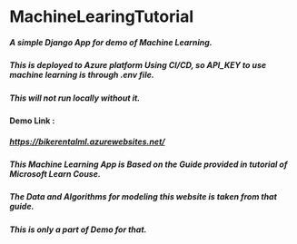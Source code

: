 # MachineLearingTutorial

##### A simple Django App for demo of Machine Learning.
##### This is deployed to Azure platform Using CI/CD, so API_KEY to use machine learning is through .env file.
##### This will not run locally without it.


#### Demo Link :
##### https://bikerentalml.azurewebsites.net/

##### This Machine Learning App is Based on the Guide provided in tutorial of Microsoft Learn Couse. 
##### The Data and Algorithms for modeling this website is taken from that guide.
##### This is only a part of Demo for that.
